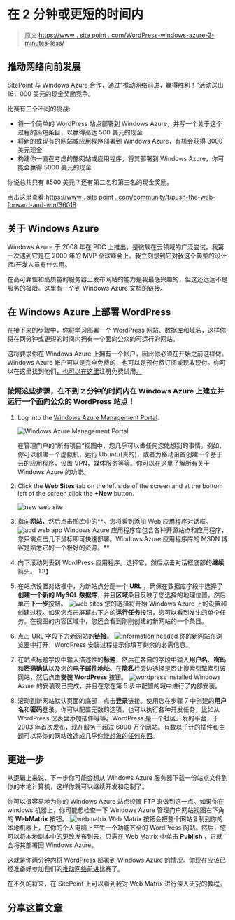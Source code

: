 # 在 2 分钟或更短的时间内

> 原文:[https://www . site point . com/WordPress-windows-azure-2-minutes-less/](https://www.sitepoint.com/wordpress-windows-azure-2-minutes-less/)

## 推动网络向前发展

SitePoint 与 Windows Azure 合作，通过“推动网络前进，赢得胜利！”活动送出 16，000 美元的现金奖励竞争。

比赛有三个不同的挑战:

*   将一个简单的 WordPress 站点部署到 Windows Azure，并写一个关于这个过程的简短条目，以赢得高达 500 美元的现金
*   将新的或现有的网站或应用程序部署到 Windows Azure，有机会获得 3000 美元现金
*   构建你一直在考虑的酷网站或应用程序，将其部署到 Windows Azure，你可能会赢得 5000 美元的现金

你说总共只有 8500 美元？还有第二名和第三名的现金奖励。

点击这里查看:[https://www . site point . com/community/t/push-the-web-forward-and-win/36018](https://www.sitepoint.com/community/t/push-the-web-forward-and-win/36018)

## 关于 Windows Azure

Windows Azure 于 2008 年在 PDC 上推出，是微软在云领域的广泛尝试。我第一次遇到它是在 2009 年的 MVP 全球峰会上。我立刻想到它对我这个典型的设计师/开发人员有什么用。

在高可靠性和高质量的服务器上发布网站的能力是我最感兴趣的，但这还远远不是服务的极限。这里有一个到 Windows Azure 文档的链接。

## 在 Windows Azure 上部署 WordPress

在接下来的步骤中，你将学习部署一个 WordPress 网站、数据库和域名，这样你将在两分钟或更短的时间内拥有一个面向公众的可运行的网站。

这将要求你在 Windows Azure 上拥有一个帐户，因此你必须在开始之前这样做。Windows Azure 帐户可以是完全免费的，也可以是预付费订阅或现收现付。你可以在这里找到他们[，也可以在这里](http://windowsazure.com/)注册免费试用[。](http://www.windowsazure.com/en-us/pricing/free-trial/) 

### 按照这些步骤，在不到 2 分钟的时间内在 Windows Azure 上建立并运行一个面向公众的 WordPress 站点！

1.  Log into the [Windows Azure Management Portal](https://manage.windowsazure.com/).

    ![Windows Azure Management Portal](../Images/48f63beb2fa6b7cc0fddeb7fcac0938d.png)

    在管理门户的“所有项目”视图中，您几乎可以做任何您能想到的事情。例如，你可以创建一个虚拟机，运行 Ubuntu(真的)，或者为移动设备创建一个基于云的应用程序，设置 VPN，媒体服务等等。你可以[在这里](http://www.windowsazure.com/en-us/documentation/)了解所有关于 Windows Azure 的功能。

2.  Click the **Web Sites** tab on the left side of the screen and at the bottom left of the screen click the **+New** button.

    ![new web site](../Images/81c9209d98f61d2073bed3a679d14856.png)

3.  指向**网站**，然后点击图库中的**。您将看到添加 Web 应用程序对话框。
    ![add web app](../Images/659bfe7dcb45dde2f1ca9d02a37835b1.png)
    Windows Azure 应用程序库包含各种开源站点和应用程序，您只需点击几下鼠标即可快速部署。Windows Azure 应用程序库的 MSDN 博客是熟悉它的一个极好的资源。**
4.  向下滚动列表到 WordPress 应用程序。选择它，然后点击对话框底部的**继续**箭头。
    T3】
5.  在站点设置对话框中，为新站点分配一个 **URL** ，确保在数据库字段中选择了**创建一个新的 MySQL 数据库**，并且**区域**条目反映了您选择的地理位置，然后单击**下一步**按钮。
    ![web sites](../Images/bca312b00a46ea685d9149cd2666e136.png)
    您的选择将开始 Windows Azure 上的设置和创建过程。如果您点击屏幕右下方的**运行任务**按钮，您可以看到发生的单个任务。在视图的内容区域中，您还会看到刚刚创建的新网站的一个条目。
6.  点击 URL 字段下方新网站的**链接**。
    ![information needed](../Images/541c04e5eac21993956e76c971aa45fc.png)
    你的新网站在浏览器中打开，WordPress 安装过程提示你填写剩余的必需信息。
7.  在站点标题字段中输入描述性的**标题**，然后在各自的字段中输入**用户名**、**密码**和**密码确认**以及您的**电子邮件地址**。在**隐私**栏旁边选择是否让搜索引擎索引该网站，然后点击**安装 WordPress** 按钮。
    ![wordpress installed](../Images/983125c8fb86c7e159c4c21535c756c9.png)
    Windows Azure 的安装现已完成，并且在您在第 5 步中配置的域中进行了内部安装。
8.  滚动到新网站默认页面的底部，点击**登录**链接。使用您在步骤 7 中创建的**用户名**和**密码**登录。你可以配置无数的选项，也可以执行各种开发任务，比如从 WordPress 仪表盘添加插件等等。WordPress 是一个社区开发的平台，于 2003 年首次发布，现在服务于超过 6000 万个网站。有数以千计的[插件](http://wordpress.org/plugins/)和[主题](http://wordpress.org/themes/)可以将你的网站改造成几乎[你能想象的任何东西](http://wordpress.org/showcase/)。

## 更进一步

从逻辑上来说，下一步你可能会想从 Windows Azure 服务器下载一份站点文件到你的本地计算机，这样你就可以继续开发和定制了。

你可以很容易地为你的 Windows Azure 站点设置 FTP 来做到这一点。如果你在 windows 机器上，你可能想检查一下 Windows Azure 管理门户网站视图右下角的 **WebMatrix** 按钮。
![webmatrix](../Images/71d6c1cc70ca87a75eb5e5ade07b2a0b.png)
Web Matrix 按钮会把整个网站复制到你的本地机器上，在你的个人电脑上产生一个功能齐全的 WordPress 网站。然后，您可以将本地副本中的更改发布到云，只需在 Web Matrix 中单击 **Publish** ，它就会将其部署回 Windows Azure。

这就是你两分钟内将 WordPress 部署到 Windows Azure 的情况。你现在应该已经准备好参加我们的[推动网络前进](https://www.sitepoint.com/community/t/push-the-web-forward-and-win/36018)比赛了。

在不久的将来，在 SitePoint 上可以看到我对 Web Matrix 进行深入研究的教程。

## 分享这篇文章